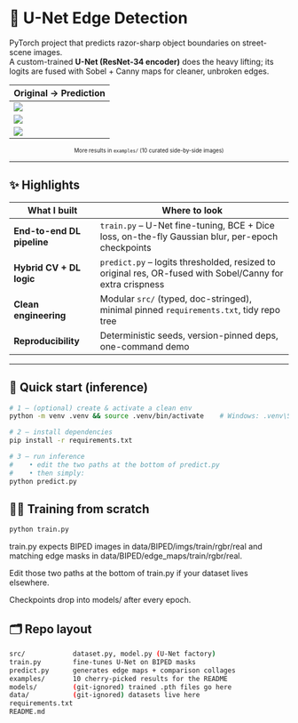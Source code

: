 # 🚗 U-Net Edge Detection

PyTorch project that predicts razor-sharp object boundaries on street-scene images.  
A custom-trained **U-Net (ResNet-34 encoder)** does the heavy lifting; its logits are fused with Sobel + Canny maps for cleaner, unbroken edges.

<div align="center">

| Original → Prediction |
|-----------------------|
| ![](examples/RGB_070_comparison.png) |
| ![](examples/RGB_090_comparison.png) |
| ![](examples/RGB_138_comparison.png) |

<sub><sup>More results in <code>examples/</code> (10 curated side-by-side images)</sup></sub>

</div>

---

## ✨ Highlights

| What I built | Where to look |
|--------------|--------------|
| **End-to-end DL pipeline** | `train.py` – U-Net fine-tuning, BCE + Dice loss, on-the-fly Gaussian blur, per-epoch checkpoints |
| **Hybrid CV + DL logic** | `predict.py` – logits thresholded, resized to original res, OR-fused with Sobel/Canny for extra crispness |
| **Clean engineering** | Modular `src/` (typed, doc-stringed), minimal pinned `requirements.txt`, tidy repo tree |
| **Reproducibility** | Deterministic seeds, version-pinned deps, one-command demo |

---

## 🚀 Quick start (inference)

```bash
# 1 – (optional) create & activate a clean env
python -m venv .venv && source .venv/bin/activate    # Windows: .venv\Scripts\activate

# 2 – install dependencies
pip install -r requirements.txt

# 3 – run inference
#    • edit the two paths at the bottom of predict.py
#    • then simply:
python predict.py
```
## 🏋️‍♂️ Training from scratch
```bash
python train.py
```
train.py expects BIPED images in data/BIPED/imgs/train/rgbr/real
and matching edge masks in data/BIPED/edge_maps/train/rgbr/real.

Edit those two paths at the bottom of train.py if your dataset lives elsewhere.

Checkpoints drop into models/ after every epoch.

## 🗂 Repo layout 

```bash
src/            dataset.py, model.py (U-Net factory)
train.py        fine-tunes U-Net on BIPED masks
predict.py      generates edge maps + comparison collages
examples/       10 cherry-picked results for the README
models/         (git-ignored) trained .pth files go here
data/           (git-ignored) datasets live here
requirements.txt
README.md
```
